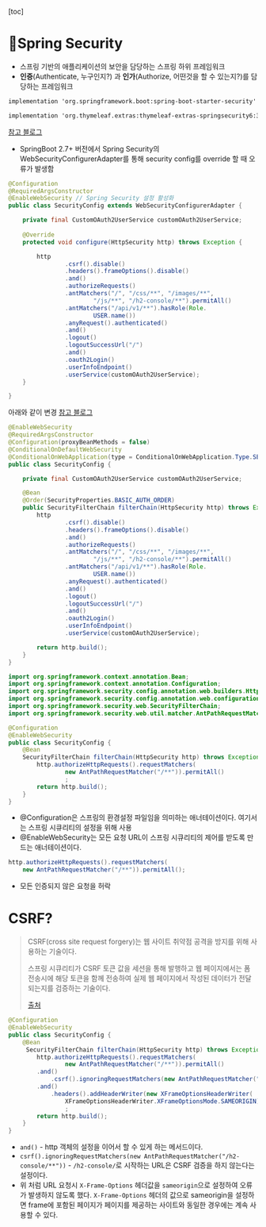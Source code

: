 [toc]

#  📌Spring Security

- 스프링 기반의 애플리케이션의 보안을 담당하는 스프링 하위 프레임워크
- **인증**(Authenticate, 누구인지?) 과 **인가**(Authorize, 어떤것을 할 수 있는지?)를 담당하는 프레임워크

```xml
implementation 'org.springframework.boot:spring-boot-starter-security'

implementation 'org.thymeleaf.extras:thymeleaf-extras-springsecurity6:3.1.1.RELEASE' 
```



[참고 블로그](https://azurealstn.tistory.com/91)



- SpringBoot 2.7+ 버전에서 Spring Security의 WebSecurityConfigurerAdapter를 통해 security config를 override 할 때 오류가 발생함

``` java
@Configuration
@RequiredArgsConstructor
@EnableWebSecurity // Spring Security 설정 활성화
public class SecurityConfig extends WebSecurityConfigurerAdapter {

    private final CustomOAuth2UserService customOAuth2UserService;
    
    @Override
    protected void configure(HttpSecurity http) throws Exception {

        http
                .csrf().disable()
                .headers().frameOptions().disable()
                .and()
                .authorizeRequests()
                .antMatchers("/", "/css/**", "/images/**",
                        "/js/**", "/h2-console/**").permitAll()
                .antMatchers("/api/v1/**").hasRole(Role.
                        USER.name())
                .anyRequest().authenticated()
                .and()
                .logout()
                .logoutSuccessUrl("/")
                .and()
                .oauth2Login()
                .userInfoEndpoint()
                .userService(customOAuth2UserService);
    }

}
```

아래와 같이 변경 [참고 블로그](https://honeywater97.tistory.com/264)

``` java
@EnableWebSecurity
@RequiredArgsConstructor
@Configuration(proxyBeanMethods = false)
@ConditionalOnDefaultWebSecurity
@ConditionalOnWebApplication(type = ConditionalOnWebApplication.Type.SERVLET)
public class SecurityConfig {

    private final CustomOAuth2UserService customOAuth2UserService;

    @Bean
    @Order(SecurityProperties.BASIC_AUTH_ORDER)
    public SecurityFilterChain filterChain(HttpSecurity http) throws Exception {
        http
                .csrf().disable()
                .headers().frameOptions().disable()
                .and()
                .authorizeRequests()
                .antMatchers("/", "/css/**", "/images/**",
                        "/js/**", "/h2-console/**").permitAll()
                .antMatchers("/api/v1/**").hasRole(Role.
                        USER.name())
                .anyRequest().authenticated()
                .and()
                .logout()
                .logoutSuccessUrl("/")
                .and()
                .oauth2Login()
                .userInfoEndpoint()
                .userService(customOAuth2UserService);

        return http.build();
    }
}
```





``` java
import org.springframework.context.annotation.Bean;
import org.springframework.context.annotation.Configuration;
import org.springframework.security.config.annotation.web.builders.HttpSecurity;
import org.springframework.security.config.annotation.web.configuration.EnableWebSecurity;
import org.springframework.security.web.SecurityFilterChain;
import org.springframework.security.web.util.matcher.AntPathRequestMatcher;

@Configuration
@EnableWebSecurity
public class SecurityConfig {
    @Bean
    SecurityFilterChain filterChain(HttpSecurity http) throws Exception {
        http.authorizeHttpRequests().requestMatchers(
                new AntPathRequestMatcher("/**")).permitAll()
                ;
        return http.build();
    }
}
```

- @Configuration은 스프링의 환경설정 파일임을 의미하는 애너테이션이다. 여기서는 스프링 시큐리티의 설정을 위해 사용
- @EnableWebSecurity는 모든 요청 URL이 스프링 시큐리티의 제어를 받도록 만드는 애너테이션이다.



``` java
http.authorizeHttpRequests().requestMatchers(
    new AntPathRequestMatcher("/**")).permitAll(); 
```

- 모든 인증되지 않은 요청을 허락



# CSRF?

> CSRF(cross site request forgery)는 웹 사이트 취약점 공격을 방지를 위해 사용하는 기술이다. 
>
> 스프링 시큐리티가 CSRF 토큰 값을 세션을 통해 발행하고 웹 페이지에서는 폼 전송시에 해당 토큰을 함께 전송하여 실제 웹 페이지에서 작성된 데이터가 전달되는지를 검증하는 기술이다.
>
> [출처](https://wikidocs.net/162150)

``` java
@Configuration
@EnableWebSecurity
public class SecurityConfig {
	@Bean
	 SecurityFilterChain filterChain(HttpSecurity http) throws Exception {
        http.authorizeHttpRequests().requestMatchers(
                new AntPathRequestMatcher("/**")).permitAll()
        .and()
        	.csrf().ignoringRequestMatchers(new AntPathRequestMatcher("/h2-console/**"))
        .and()
        	.headers().addHeaderWriter(new XFrameOptionsHeaderWriter(
        		XFrameOptionsHeaderWriter.XFrameOptionsMode.SAMEORIGIN))
                ;
        return http.build();
    }	
}
```

- `and()` - http 객체의 설정을 이어서 할 수 있게 하는 메서드이다.
- `csrf().ignoringRequestMatchers(new AntPathRequestMatcher("/h2-console/**"))` - `/h2-console/`로 시작하는 URL은 CSRF 검증을 하지 않는다는 설정이다.
- 위 처럼 URL 요청시 `X-Frame-Options` 헤더값을 `sameorigin`으로 설정하여 오류가 발생하지 않도록 했다. `X-Frame-Options` 헤더의 값으로 sameorigin을 설정하면 frame에 포함된 페이지가 페이지를 제공하는 사이트와 동일한 경우에는 계속 사용할 수 있다.
